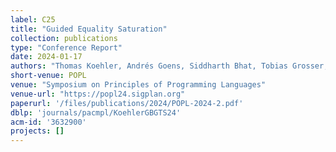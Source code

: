 ```yaml
---
label: C25
title: "Guided Equality Saturation"
collection: publications
type: "Conference Report"
date: 2024-01-17
authors: "Thomas Koehler, Andrés Goens, Siddharth Bhat, Tobias Grosser, Phil Trinder, and Michel Steuwer"
short-venue: POPL
venue: "Symposium on Principles of Programming Languages"
venue-url: "https://popl24.sigplan.org"
paperurl: '/files/publications/2024/POPL-2024-2.pdf'
dblp: 'journals/pacmpl/KoehlerGBGTS24'
acm-id: '3632900'
projects: []
---
```

